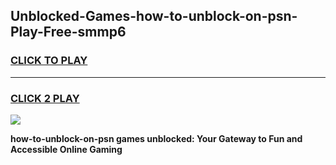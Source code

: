 
## Unblocked-Games-how-to-unblock-on-psn-Play-Free-smmp6
<h3>
<a href="https://premium76.site?title=how-to-unblock-on-psn&ref=23A">CLICK TO PLAY</a></h3>
<hr>

<h3>
<a href="https://premium76.site?title=how-to-unblock-on-psn&ref=23A">CLICK 2 PLAY</a>
  
</h3>

<a href="https://premium76.site?title=how-to-unblock-on-psn&ref=23A"><img src="https://clearcache.store/games.png"></a>


**how-to-unblock-on-psn games unblocked: Your Gateway to Fun and Accessible Online Gaming**
